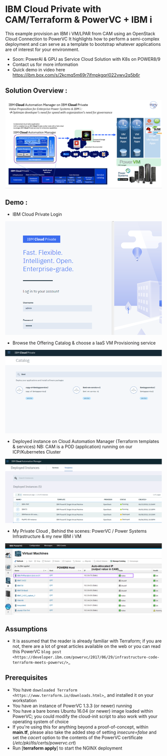 
IBM Cloud Private with CAM/Terraform & PowerVC + IBM i 
=======
This example provision an IBM i VM/LPAR from CAM using an OpenStack Cloud Connection to PowerVC
It highlights how to perform a semi-complex deployment
and can serve as a template to bootstrap whatever applications are of interest
for your environment.
* Soon:  PowerAI & GPU as Service Cloud Solution with K8s on POWER8/9 
* Contact us for more information
* Quick demo in video here https://ibm.box.com/s/2kcmq5m69r7ifmpkgqrl022vwv2q5b6r

Solution Overview : 
-----------
![alt text](https://github.com/bmarolleau/IBMPower/blob/master/OpenStack/terraform/hcl/single-vm-deploy/single-vm-deploy-ibmi-cam-0.png "IBM i CAM ICP")

Demo :  
-----------
* IBM Cloud Private Login

![alt text](https://github.com/bmarolleau/IBMPower/blob/master/OpenStack/terraform/hcl/single-vm-deploy/single-vm-deploy-ibmi-cam-3.png "IBM i CAM ICP")


* Browse the Offering Catalog & choose a IaaS VM Provisioning service

![alt text](https://github.com/bmarolleau/IBMPower/blob/master/OpenStack/terraform/hcl/single-vm-deploy/single-vm-deploy-ibmi-cam-4.png "IBM i CAM ICP")

* Deployed instance on Cloud Automation Manager (Terraform templates & services)
NB: CAM is a POD (application) running on our ICP/Kubernetes Cluster

![alt text](https://github.com/bmarolleau/IBMPower/blob/master/OpenStack/terraform/hcl/single-vm-deploy/single-vm-deploy-ibmi-cam-1.png "IBM i CAM ICP")

* My Private Cloud , Behind the scenes: PowerVC / Power Systems Infrastructure & my new IBM i VM

![alt text](https://github.com/bmarolleau/IBMPower/blob/master/OpenStack/terraform/hcl/single-vm-deploy/single-vm-deploy-ibmi-cam-2.png "IBM i CAM ICP")


Assumptions
-----------
* It is assumed that the reader is already familiar with Terraform; if you
  are not, there are a lot of great articles available on the web or you can
  read this PowerVC `blog post
  <https://developer.ibm.com/powervc/2017/06/29/infrastructure-code-terraform-meets-powervc/>`_

Prerequisites
-------------
* You have `downloaded Terraform
  <https://www.terraform.io/downloads.html>`_ and installed it on your workstation
* You have an instance of PowerVC 1.3.3 (or newer) running
* You have a bare bones Ubuntu 16.04 (or newer) image loaded within PowerVC;
  you could modify the cloud-init script to also work with your operating
  system of choice
* If you're using this for anything beyond a proof-of-concept, within
  **main.tf**, please also take the added step of setting *insecure=false* and
  set the *cacert* option to the contents of the PowerVC certificate
  (*/etc/pki/tls/certs/powervc.crt*)
* Run [**terraform apply**] to start the NGINX deployment
